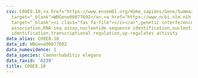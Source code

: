 ```yaml
---
csv: C08E8.10,<a href="https://www.ensembl.org/Homo_sapiens/Gene/Summary?db=core;g=WBGene00077692"
  target="_blank">WBGene00077692</a>,<a href="https://www.ncbi.nlm.nih.gov/pubmed/27496166"
  target="_blank"><i class="fas fa-file"></i></a>",genetic interference,functional
  association,RNA-seq assay,nucleotide sequence identification,nucleotide sequence
  identification,transcriptional regulation,up-regulates activity
data_alias: C08E8.10
data_id: WBGene00077692
data_numevidence: 1
data_species: Caenorhabditis elegans
data_taxid: '6239'
title: C08E8.10
---
```

